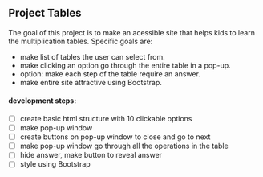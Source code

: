 ## Project Tables

The goal of this project is to make an acessible site that helps kids to learn the multiplication tables. Specific goals are:
* make list of tables the user can select from.
* make clicking an option go through the entire table in a pop-up.
* option: make each step of the table require an answer.
* make entire site attractive using Bootstrap.

#### development steps:
* [ ] create basic html structure with 10 clickable options
* [ ] make pop-up window
* [ ] create buttons on pop-up window to close and go to next
* [ ] make pop-up window go through all the operations in the table
* [ ] hide answer, make button to reveal answer
* [ ] style using Bootstrap
